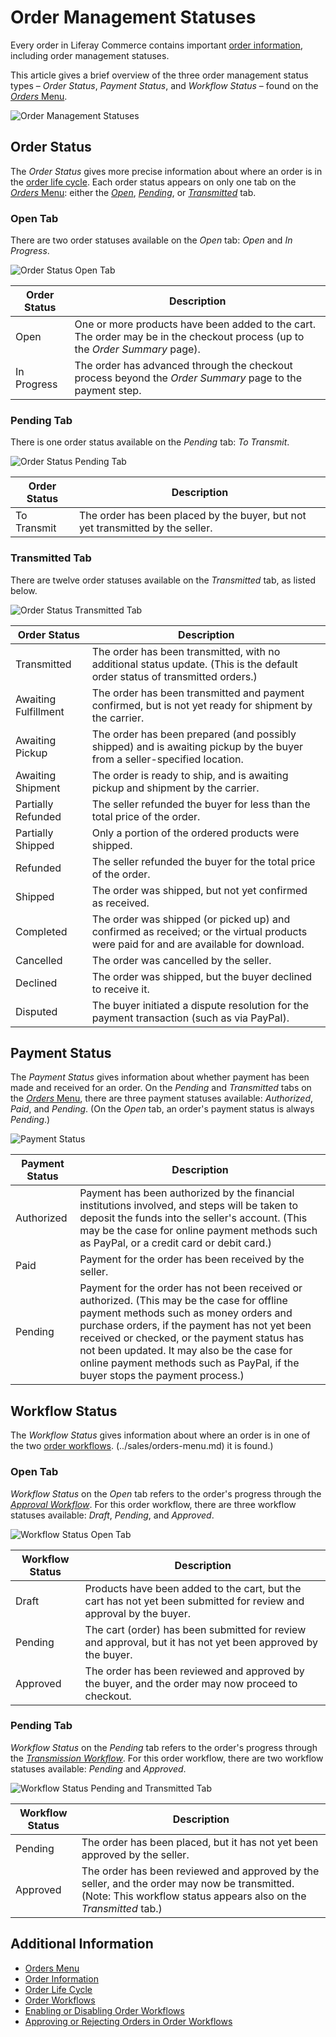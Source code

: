 # Order Management Statuses

Every order in Liferay Commerce contains important [order information](../sales/order-information.md), including order management statuses.

This article gives a brief overview of the three order management status types – *Order Status*, *Payment Status*, and *Workflow Status* –  found on the [*Orders* Menu](../sales/orders-menu.md).

   ![Order Management Statuses](./order-management-statuses/images/01.png)

## Order Status

The *Order Status* gives more precise information about where an order is in the [order life cycle](../sales/order-life-cycle.md). Each order status appears on only one tab on the [*Orders* Menu](../sales/orders-menu.md): either the [*Open*](../sales/orders-menu.md#open), [*Pending*](../sales/orders-menu.md#pending), or [*Transmitted*](../sales/orders-menu.md#transmitted) tab.

### Open Tab

There are two order statuses available on the *Open* tab: *Open* and *In Progress*.

   ![Order Status Open Tab](./order-management-statuses/images/02.png)

| Order Status | Description |
| --- | --- |
| Open | One or more products have been added to the cart. The order may be in the checkout process (up to the *Order Summary* page). |
| In Progress | The order has advanced through the checkout process beyond the *Order Summary* page to the payment step. |

### Pending Tab

There is one order status available on the *Pending* tab: *To Transmit*.

   ![Order Status Pending Tab](./order-management-statuses/images/03.png)

| Order Status | Description |
| --- | --- |
| To Transmit | The order has been placed by the buyer, but not yet transmitted by the seller. |

### Transmitted Tab

There are twelve order statuses available on the *Transmitted* tab, as listed below.

   ![Order Status Transmitted Tab](./order-management-statuses/images/04.png)

| Order Status | Description |
| --- | --- |
| Transmitted | The order has been transmitted, with no additional status update. (This is the default order status of transmitted orders.) |
| Awaiting Fulfillment | The order has been transmitted and payment confirmed, but is not yet ready for shipment by the carrier. |
| Awaiting Pickup | The order has been prepared (and possibly shipped) and is awaiting pickup by the buyer from a seller-specified location. |
| Awaiting Shipment | The order is ready to ship, and is awaiting pickup and shipment by the carrier. |
| Partially Refunded | The seller refunded the buyer for less than the total price of the order. |
| Partially Shipped | Only a portion of the ordered products were shipped. |
| Refunded | The seller refunded the buyer for the total price of the order. |
| Shipped | The order was shipped, but not yet confirmed as received. |
| Completed | The order was shipped (or picked up) and confirmed as received; or the virtual products were paid for and are available for download. |
| Cancelled | The order was cancelled by the seller. |
| Declined | The order was shipped, but the buyer declined to receive it. |
| Disputed | The buyer initiated a dispute resolution for the payment transaction (such as via PayPal). |

## Payment Status

The *Payment Status* gives information about whether payment has been made and received for an order. On the *Pending* and *Transmitted* tabs on the [*Orders* Menu](../sales/orders-menu.md), there are three payment statuses available: *Authorized*, *Paid*, and *Pending*. (On the *Open* tab, an order's payment status is always *Pending*.)

   ![Payment Status](./order-management-statuses/images/05.png)

| Payment Status | Description |
| --- | --- |
| Authorized | Payment has been authorized by the  financial institutions involved, and steps will be taken to deposit the funds into the seller's account. (This may be the case for online payment methods such as PayPal, or a credit card or debit card.) |
| Paid | Payment for the order has been received by the seller. |
| Pending | Payment for the order has not been received or authorized. (This may be the case for offline payment methods such as money orders and purchase orders, if the payment has not yet been received or checked, or the payment status has not been updated. It may also be the case for online payment methods such as PayPal, if the buyer stops the payment process.) |

## Workflow Status

The *Workflow Status* gives information about where an order is in one of the two [order workflows](../sales/order-workflows.md). (../sales/orders-menu.md) it is found.)

### Open Tab

*Workflow Status* on the *Open* tab refers to the order's progress through the [*Approval Workflow*](../order-workflows/README.md#approval-workflow-buyer-side-cart-approval-only). For this order workflow, there are three workflow statuses available: *Draft*, *Pending*, and *Approved*.

   ![Workflow Status Open Tab](./order-management-statuses/images/06.png)

| Workflow Status | Description |
| --- | --- |
| Draft | Products have been added to the cart, but the cart has not yet been submitted for review and approval by the buyer. |
| Pending | The cart (order) has been submitted for review and approval, but it has not yet been approved by the buyer. |
| Approved | The order has been reviewed and approved by the buyer, and the order may now proceed to checkout. |

### Pending Tab

*Workflow Status* on the *Pending* tab refers to the order's progress through the [*Transmission Workflow*](../order-workflows/README.md#transmission-workflow-seller-side-order-approval-only). For this order workflow, there are two workflow statuses available: *Pending* and *Approved*.

   ![Workflow Status Pending and Transmitted Tab](./order-management-statuses/images/07.png)

| Workflow Status | Description |
| --- | --- |
| Pending | The order has been placed, but it has not yet been approved by the seller. |
| Approved | The order has been reviewed and approved by the seller, and the order may now be transmitted. (Note: This workflow status appears also on the *Transmitted* tab.) |

## Additional Information

* [Orders Menu](../sales/orders-menu.md)
* [Order Information](../sales/order-information.md)
* [Order Life Cycle](../sales/order-life-cycle.md)
* [Order Workflows](../sales/order-workflows.md)
* [Enabling or Disabling Order Workflows](../sales/enabling-or-disabling-order-workflows.md)
* [Approving or Rejecting Orders in Order Workflows](../sales/approving-or-rejecting-orders-in-order-workflows.md)
